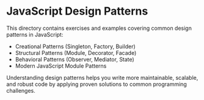 # JavaScript Design Patterns

This directory contains exercises and examples covering common design patterns in JavaScript:

- Creational Patterns (Singleton, Factory, Builder)
- Structural Patterns (Module, Decorator, Facade)
- Behavioral Patterns (Observer, Mediator, State)
- Modern JavaScript Module Patterns

Understanding design patterns helps you write more maintainable, scalable, and robust code by applying proven solutions to common programming challenges.